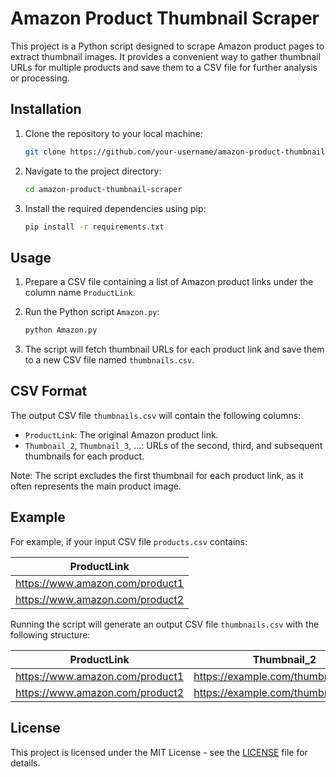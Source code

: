 # Amazon Product Thumbnail Scraper

This project is a Python script designed to scrape Amazon product pages to extract thumbnail images. It provides a convenient way to gather thumbnail URLs for multiple products and save them to a CSV file for further analysis or processing.

## Installation

1. Clone the repository to your local machine:

    ```bash
    git clone https://github.com/your-username/amazon-product-thumbnail-scraper.git
    ```

2. Navigate to the project directory:

    ```bash
    cd amazon-product-thumbnail-scraper
    ```

3. Install the required dependencies using pip:

    ```bash
    pip install -r requirements.txt
    ```

## Usage

1. Prepare a CSV file containing a list of Amazon product links under the column name `ProductLink`.

2. Run the Python script `Amazon.py`:

    ```bash
    python Amazon.py
    ```

3. The script will fetch thumbnail URLs for each product link and save them to a new CSV file named `thumbnails.csv`.

## CSV Format

The output CSV file `thumbnails.csv` will contain the following columns:

- `ProductLink`: The original Amazon product link.
- `Thumbnail_2`, `Thumbnail_3`, ...: URLs of the second, third, and subsequent thumbnails for each product.

Note: The script excludes the first thumbnail for each product link, as it often represents the main product image.

## Example

For example, if your input CSV file `products.csv` contains:

| ProductLink                                    |
|------------------------------------------------|
| https://www.amazon.com/product1               |
| https://www.amazon.com/product2               |

Running the script will generate an output CSV file `thumbnails.csv` with the following structure:

| ProductLink                                 | Thumbnail_2                                | Thumbnail_3                                |
|---------------------------------------------|--------------------------------------------|--------------------------------------------|
| https://www.amazon.com/product1            | https://example.com/thumbnail1_2.jpg    | https://example.com/thumbnail1_3.jpg    |
| https://www.amazon.com/product2            | https://example.com/thumbnail2_2.jpg    | https://example.com/thumbnail2_3.jpg    |

## License

This project is licensed under the MIT License - see the [LICENSE](LICENSE) file for details.

